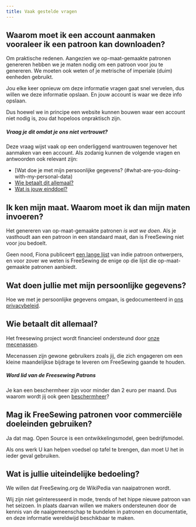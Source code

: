 ```yaml
---
title: Vaak gestelde vragen
---
```


## Waarom moet ik een account aanmaken vooraleer ik een patroon kan downloaden?

Om praktische redenen. Aangezien we op-maat-gemaakte patronen genereren hebben we je maten nodig om een patroon voor jou te genereren. We moeten ook weten of je metrische of imperiale (duim) eenheden gebruikt.

Jou elke keer opnieuw om deze informatie vragen gaat snel vervelen, dus willen we deze informatie opslaan. En jouw account is waar we deze info opslaan.

Dus hoewel we in principe een website kunnen bouwen waar een account niet nodig is, zou dat hopeloos onpraktisch zijn.

<Note>

##### Vraag je dit omdat je ons niet vertrouwt?

Deze vraag wijst vaak op een onderliggend wantrouwen tegenover het aanmaken van een account. Als zodanig kunnen de volgende vragen en antwoorden ook relevant zijn:

 - [Wat doe je met mijn persoonlijke gegevens? (#what-are-you-doing-with-my-personal-data)
 - [Wie betaalt dit allemaal?](#who-pays-for-of-this)
 - [Wat is jouw einddoel?](#whats-your-end-game)

</Note>

## Ik ken mijn maat. Waarom moet ik dan mijn maten invoeren?

Het genereren van op-maat-gemaakte patronen *is wat we doen*. Als je vasthoudt aan een patroon in een standaard maat, dan is FreeSewing niet voor jou bedoelt.

Geen nood, Fiona publiceert [een lange lijst](https://chainstitcher.blogspot.com/p/about-blog.html) van indie patroon ontwerpers, en voor zover we weten is FreeSewing de enige op die lijst die op-maat-gemaakte patronen aanbiedt.

## Wat doen jullie met mijn persoonlijke gegevens?

Hoe we met je persoonlijke gegevens omgaan, is gedocumenteerd in [ons privacybeleid](/docs/about/privacy/).

## Wie betaalt dit allemaal?

Het freesewing project wordt financieel ondersteund door [onze mecenassen](/patrons).

Mecenassen zijn gewone gebruikers zoals jij, die zich engageren om een kleine maandelijkse bijdrage te leveren om FreeSewing gaande te houden.

<Note>

##### Word lid van de Freesewing Patrons
Je kan een beschermheer zijn voor minder dan 2 euro per maand. Dus waarom wordt jij ook geen
[beschermheer](/patrons/join)?

</Note>

## Mag ik FreeSewing patronen voor commerciële doeleinden gebruiken?

Ja dat mag. Open Source is een ontwikkelingsmodel, geen bedrijfsmodel.

Als ons werk U kan helpen voedsel op tafel te brengen, dan moet U het in ieder geval gebruiken.

## Wat is jullie uiteindelijke bedoeling?

We willen dat FreeSewing.org de WikiPedia van naaipatronen wordt.

Wij zijn niet geïnteresseerd in mode, trends of het hippe nieuwe patroon van het seizoen. In plaats daarvan willen we makers ondersteunen door de kennis van de naaigemeenschap te bundelen in patronen en documentatie, en deze informatie wereldwijd beschikbaar te maken. 
